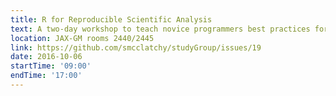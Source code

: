 ```yaml
---
title: R for Reproducible Scientific Analysis
text: A two-day workshop to teach novice programmers best practices for using R for data analysis.
location: JAX-GM rooms 2440/2445
link: https://github.com/smcclatchy/studyGroup/issues/19
date: 2016-10-06
startTime: '09:00'
endTime: '17:00'
---
```

